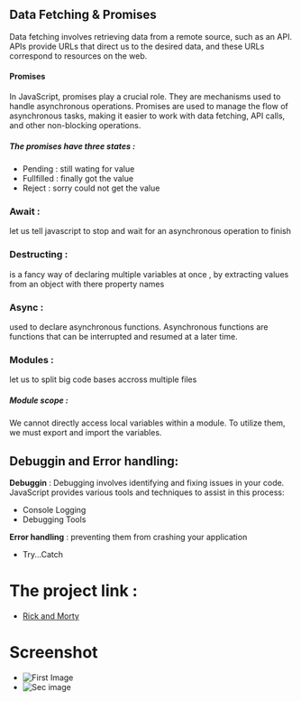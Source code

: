 
## Data Fetching & Promises
Data fetching involves retrieving data from a remote source, such as an API. APIs provide URLs that direct us to the desired data, and these URLs correspond to resources on the web.
#### Promises 
In JavaScript, promises play a crucial role. They are mechanisms used to handle asynchronous operations. Promises are used to manage the flow of asynchronous tasks, making it easier to work with data fetching, API calls, and other non-blocking operations.

##### The promises have three states :
 - Pending : still wating for value
 - Fullfilled : finally got the value
 - Reject : sorry could not get the value 

### Await : 
let us tell javascript to stop and wait for an asynchronous operation to finish

### Destructing :
is a fancy way of declaring multiple variables at once , by extracting values from an object with there property names

### Async :
used to declare asynchronous functions. Asynchronous functions are functions that can be interrupted and resumed at a later time.

### Modules : 
let us to split big code bases accross multiple files
##### **Module scope** : 
We cannot directly access local variables within a module. To utilize them, we must export and import the variables.

## Debuggin and Error handling:
 **Debuggin** : Debugging involves identifying and    fixing issues in your code. 
 JavaScript provides various tools and techniques to assist in this process:
 - Console Logging
 - Debugging Tools
  

 **Error handling** : preventing them from crashing your application

- Try...Catch 
  




# The project link  :
 - [Rick and Morty ](https://misksawalha.github.io/GSG_firstProject/)

# Screenshot
- ![First Image](img1.jpg)
- ![Sec image](img2.jpg)


